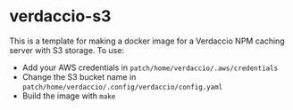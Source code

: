 # verdaccio-s3
This is a template for making a docker image for a Verdaccio NPM caching server with S3 storage.
To use:
 - Add your AWS credentials in `patch/home/verdaccio/.aws/credentials`
 - Change the S3 bucket name in `patch/home/verdaccio/.config/verdaccio/config.yaml`
 - Build the image with `make`
